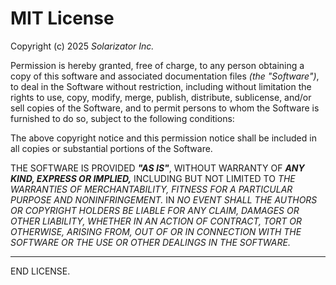 # MIT License

Copyright (c) 2025 *Solarizator Inc.*

Permission is hereby granted, free of charge, to any person obtaining a copy
of this software and associated documentation files *(the "Software")*, to deal
in the Software without restriction, including without limitation the rights
to use, copy, modify, merge, publish, distribute, sublicense, and/or sell
copies of the Software, and to permit persons to whom the Software is
furnished to do so, subject to the following conditions:

The above copyright notice and this permission notice shall be included in all
copies or substantial portions of the Software.

THE SOFTWARE IS PROVIDED ***"AS IS"***, WITHOUT WARRANTY OF ***ANY KIND, EXPRESS OR
IMPLIED,*** INCLUDING BUT NOT LIMITED TO *THE WARRANTIES OF MERCHANTABILITY,
FITNESS FOR A PARTICULAR PURPOSE AND NONINFRINGEMENT.* IN *NO EVENT SHALL THE
AUTHORS OR COPYRIGHT HOLDERS BE LIABLE FOR ANY CLAIM, DAMAGES OR OTHER
LIABILITY, WHETHER IN AN ACTION OF CONTRACT, TORT OR OTHERWISE, ARISING FROM,
OUT OF OR IN CONNECTION WITH THE SOFTWARE OR THE USE OR OTHER DEALINGS IN THE
SOFTWARE.*

---

END LICENSE.
